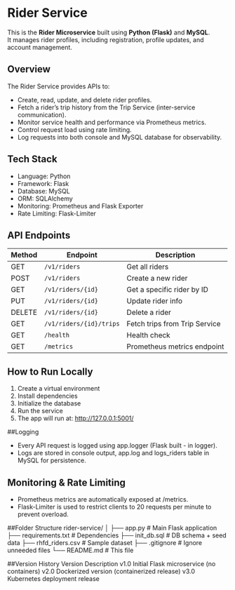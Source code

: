 # Rider Service
This is the **Rider Microservice** built using **Python (Flask)** and **MySQL**.  
It manages rider profiles, including registration, profile updates, and account management.

## Overview
The Rider Service provides APIs to:
- Create, read, update, and delete rider profiles.
- Fetch a rider’s trip history from the Trip Service (inter-service communication).
- Monitor service health and performance via Prometheus metrics.
- Control request load using rate limiting.
- Log requests into both console and MySQL database for observability.

## Tech Stack
- Language: Python
- Framework: Flask
- Database: MySQL
- ORM: SQLAlchemy
- Monitoring: Prometheus and Flask Exporter
- Rate Limiting: Flask-Limiter

## API Endpoints
| Method  | Endpoint                | Description                   |
|---------|-------------------------|-------------------------------|
| GET     | `/v1/riders`            | Get all riders                |
| POST    | `/v1/riders`            | Create a new rider            |
| GET     | `/v1/riders/{id}`       | Get a specific rider by ID    |
| PUT     | `/v1/riders/{id}`       | Update rider info             |
| DELETE  | `/v1/riders/{id}`       | Delete a rider                |
| GET     | `/v1/riders/{id}/trips` | Fetch trips from Trip Service |
| GET     | `/health`               | Health check                  |
| GET     | `/metrics`              | Prometheus metrics endpoint   |

## How to Run Locally
1. Create a virtual environment
2. Install dependencies
3. Initialize the database
4. Run the service
5. The app will run at: http://127.0.0.1:5001/

##Logging
- Every API request is logged using app.logger (Flask built - in logger).
- Logs are stored in console output, app.log and logs_riders table in MySQL for persistence.

## Monitoring & Rate Limiting
- Prometheus metrics are automatically exposed at /metrics.
- Flask-Limiter is used to restrict clients to 20 requests per minute to prevent overload.

##Folder Structure
rider-service/
│
├── app.py                # Main Flask application
├── requirements.txt      # Dependencies
├── init_db.sql           # DB schema + seed data
├── rhfd_riders.csv       # Sample dataset
├── .gitignore            # Ignore unneeded files
└── README.md             # This file

##Version History
Version	Description
v1.0	  Initial Flask microservice (no containers)
v2.0	  Dockerized version (containerized release)
v3.0	  Kubernetes deployment release
